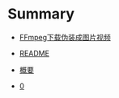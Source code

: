 # Summary


- [FFmpeg下载伪装成图片视频](./chapter_1.md)
- [README](./README.md)
- [概要](./SUMMARY.md)

- [0](../)
